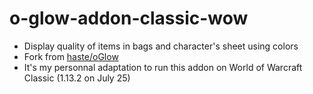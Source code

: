 # o-glow-addon-classic-wow

- Display quality of items in bags and character's sheet using colors
- Fork from [haste/oGlow](https://github.com/haste/oGlow)
- It's my personnal adaptation to run this addon on World of Warcraft Classic (1.13.2 on July 25)
